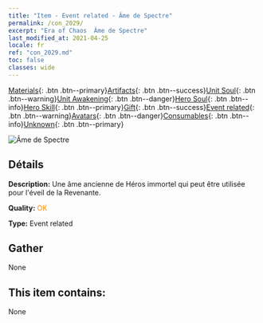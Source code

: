```yaml
---
title: "Item - Event related - Âme de Spectre"
permalink: /con_2029/
excerpt: "Era of Chaos  Âme de Spectre"
last_modified_at: 2021-04-25
locale: fr
ref: "con_2029.md"
toc: false
classes: wide
---
```

 [Materials](/ItemsFR/){: .btn .btn--primary}[Artifacts](/ItemsFR/Artifacts/){: .btn .btn--success}[Unit Soul](/ItemsFR/UnitSoul/){: .btn .btn--warning}[Unit Awakening](/ItemsFR/UnitAwakening/){: .btn .btn--danger}[Hero Soul](/ItemsFR/HeroSoul/){: .btn .btn--info}[Hero Skill](/ItemsFR/HeroSkill/){: .btn .btn--primary}[Gift](/ItemsFR/Gift/){: .btn .btn--success}[Event related](/ItemsFR/Events/){: .btn .btn--warning}[Avatars](/ItemsFR/Avatars/){: .btn .btn--danger}[Consumables](/ItemsFR/Consumables/){: .btn .btn--info}[Unknown](/ItemsFR/Unknown/){: .btn .btn--primary}

 ![Âme de Spectre](/images/t/juexing_303.png)

## Détails
 **Description:** Une âme ancienne de Héros immortel qui peut être utilisée pour l'éveil de la Revenante.

 **Quality:** <span style="color: #FF8C00">OK</span>

 **Type:** Event related

## Gather

  None

## This item contains:

  None

